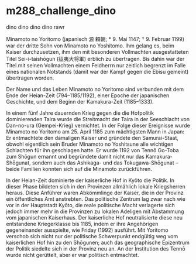 # m288_challenge_dino
dino dino dino dino rawr

Minamoto no Yoritomo (japanisch 源 頼朝; * 9. Mai 1147; † 9. Februar 1199) war der dritte Sohn von Minamoto no Yoshitomo. Ihm gelang es, beim Kaiser durchzusetzen, ihm den mit besonderen Vollmachten ausgestatteten Titel Sei-i-taishōgun (征夷大将軍) erblich zu übertragen. Bis dahin war der Titel mit seinen Vollmachten einem Feldherrn nur zeitlich begrenzt im Falle eines nationalen Notstands (damit war der Kampf gegen die Ebisu gemeint) übertragen worden.

Der Name und das Leben Minamoto no Yoritomo sind verbunden mit dem Ende der Heian-Zeit (794–1185/1192), einer Epoche der japanischen Geschichte, und dem Beginn der Kamakura-Zeit (1185–1333).

In einem fünf Jahre dauernden Krieg gegen die die Hofpolitik dominierenden Taira wurde die Streitmacht der Taira in der Seeschlacht von Dan-no-ura (Gempei-Krieg) vernichtet. In der Folge dieser Ereignisse wurde Minamoto no Yoritomo am 25. April 1185 zum mächtigsten Mann in Japan: Er entmachtete den damaligen Kaiser und gründete den Samurai-Staat, obwohl eigentlich sein Bruder Minamoto no Yoshitsune alle wichtigen Schlachten für ihn geschlagen hatte. Er wurde 1192 von Tennō Go-Toba zum Shōgun ernannt und begründete damit nicht nur das Kamakura-Shōgunat, sondern auch das Ashikaga- und das Tokugawa-Shōgunat – beide Familien konnten sich auf die Minamoto zurückführen.

In der Heian-Zeit dominierte der kaiserliche Hof in Kyōto die Politik. In dieser Phase bildeten sich in den Provinzen allmählich lokale Kriegsherren heraus. Diese Anführer waren Abkömmlinge der Kaiser, die in der Provinz ein öffentliches Amt anstrebten. Das politische Zentrum lag zwar nach wie vor in der Hauptstadt Kyōto, die reale politische Macht verlagerte sich jedoch immer mehr in die Provinzen zu lokalen Adeligen mit Abstammung vom japanischen Kaiserhaus. Der kaiserliche Hof neutralisierte diese neu entstandene Kriegerklasse bis 1185, indem er ihre Angehörigen gegeneinander ausspielte, wie Friday (1992) ausführt. Mit Yoritomo verschob sich nicht nur der politische Schwerpunkt endgültig weg vom kaiserlichen Hof hin zu den Shōgunen; auch das geographische Epizentrum der Politik siedelte sich in der Provinz neu an. An der Institution des Tennō wurde nicht gerüttelt, aber er war politisch entmachtet.